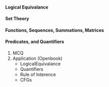 #### Logical Equivalance
#### Set Theory
#### Functions, Sequences, Summations, Matrices
#### Predicates, and Quantifiers

1. MCQ
2. Application (Openbook)
	+ LogicalEquivalance
	+ Quantifiers
	+ Rule of Interence
	+ CFGs